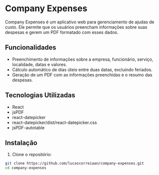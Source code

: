 # Company Expenses

Company Expenses é um aplicativo web para gerenciamento de ajudas de custo. Ele permite que os usuários preencham informações sobre suas despesas e gerem um PDF formatado com esses dados.

## Funcionalidades

- Preenchimento de informações sobre a empresa, funcionário, serviço, localidade, datas e valores.
- Cálculo automático de dias úteis entre duas datas, excluindo feriados.
- Geração de um PDF com as informações preenchidas e o resumo das despesas.

## Tecnologias Utilizadas

- React
- jsPDF
- react-datepicker
- react-datepicker/dist/react-datepicker.css
- jsPDF-autotable

## Instalação

1. Clone o repositório:

```bash
git clone https://github.com/lucascorreiaan/company-expenses.git
cd company-expenses
